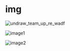 # img
![undraw_team_up_re_wadf](https://user-images.githubusercontent.com/75664971/174694686-5e46e440-ca17-42ac-ba09-4e488e56f285.svg)

![image1](https://user-images.githubusercontent.com/75664971/175833805-b9f557f7-b32b-4cea-a950-364186f81573.jpg)

![image2](https://user-images.githubusercontent.com/75664971/175833818-212f7810-9c65-40ca-bff2-5697bfc91c05.jpg)
